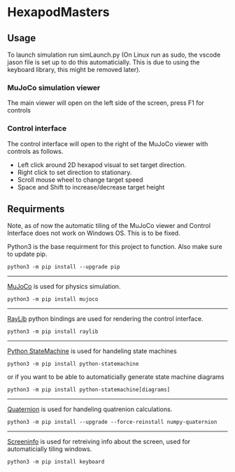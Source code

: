 # HexapodMasters
## Usage
To launch simulation run simLaunch.py (On Linux run as sudo, the vscode jason file is set up to do this automaticially. This is due to using the keyboard library, this might be removed later).

### MuJoCo simulation viewer
The main viewer will open on the left side of the screen, press F1 for controls

### Control interface
The control interface will open to the right of the MuJoCo viewer with controls as follows.
- Left click around 2D hexapod visual to set target direction.
- Right click to set direction to stationary.
- Scroll mouse wheel to change target speed
- Space and Shift to increase/decrease target height

## Requirments
Note, as of now the automatic tiling of the MuJoCo viewer and Control Interface does not work on Windows OS. This is to be fixed.

Python3 is the base requirment for this project to function. Also make sure to update pip.
```
python3 -m pip install --upgrade pip
```
---
[MuJoCo](https://github.com/deepmind/mujoco) is used for physics simulation.
```
python3 -m pip install mujoco
```
---
[RayLib](https://www.raylib.com/) python bindings are used for rendering the control interface.
```
python3 -m pip install raylib
```
---
[Python StateMachine](https://github.com/fgmacedo/python-statemachine) is used for handeling state machines
```
python3 -m pip install python-statemachine
```
or if you want to be able to automaticially generate state machine diagrams
```
python3 -m pip install python-statemachine[diagrams]
```
---
[Quaternion](https://github.com/moble/quaternion) is used for handeling quatrenion calculations.
```
python3 -m pip install --upgrade --force-reinstall numpy-quaternion
```
---
[Screeninfo](https://github.com/rr-/screeninfo) is used for retreiving info about the screen, used for automaticially tiling windows.
```
python3 -m pip install keyboard
```
